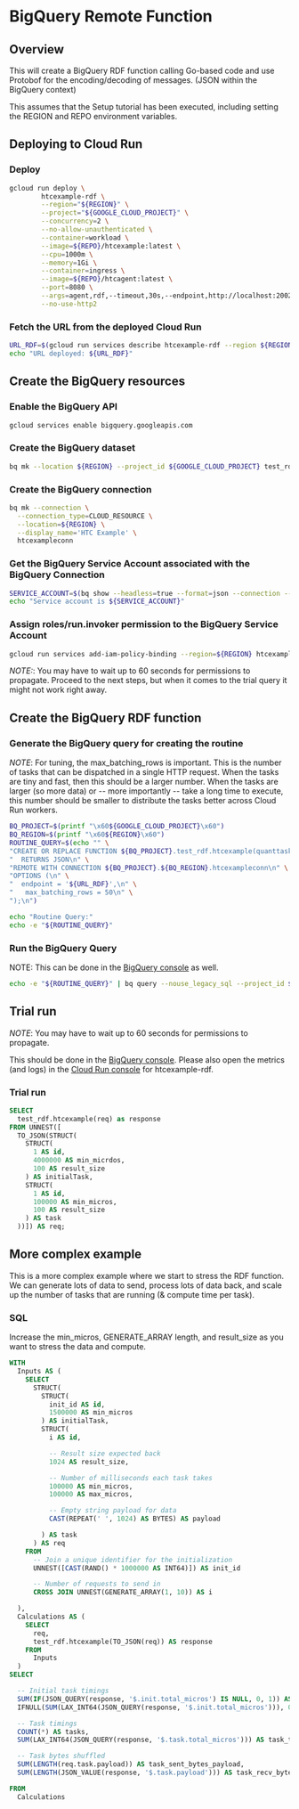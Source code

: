
# BigQuery Remote Function

## Overview

This will create a BigQuery RDF function calling Go-based code and use Protobof for the encoding/decoding of messages. (JSON within the BigQuery context)

This assumes that the Setup tutorial has been executed, including setting
the REGION and REPO environment variables.

## Deploying to Cloud Run

### Deploy

```sh
gcloud run deploy \
        htcexample-rdf \
        --region="${REGION}" \
        --project="${GOOGLE_CLOUD_PROJECT}" \
        --concurrency=2 \
        --no-allow-unauthenticated \
        --container=workload \
        --image=${REPO}/htcexample:latest \
        --cpu=1000m \
        --memory=1Gi \
        --container=ingress \
        --image=${REPO}/htcagent:latest \
        --port=8080 \
        --args=agent,rdf,--timeout,30s,--endpoint,http://localhost:2002/,--method,RunLibrary,--service,main.QuantService \
        --no-use-http2
```

### Fetch the URL from the deployed Cloud Run

```sh
URL_RDF=$(gcloud run services describe htcexample-rdf --region ${REGION} --format="get(status.url)")
echo "URL deployed: ${URL_RDF}"
```

## Create the BigQuery resources

### Enable the BigQuery API

```sh
gcloud services enable bigquery.googleapis.com
```

### Create the BigQuery dataset

```sh
bq mk --location ${REGION} --project_id ${GOOGLE_CLOUD_PROJECT} test_rdf
```

### Create the BigQuery connection

```sh
bq mk --connection \
  --connection_type=CLOUD_RESOURCE \
  --location=${REGION} \
  --display_name='HTC Example' \
  htcexampleconn
```

### Get the BigQuery Service Account associated with the BigQuery Connection

```sh
SERVICE_ACCOUNT=$(bq show --headless=true --format=json --connection --location=${REGION} htcexampleconn | jq -r .cloudResource.serviceAccountId)
echo "Service account is ${SERVICE_ACCOUNT}"
```

### Assign roles/run.invoker permission to the BigQuery Service Account

```sh
gcloud run services add-iam-policy-binding --region=${REGION} htcexample-rdf --member=serviceAccount:${SERVICE_ACCOUNT} --role=roles/run.invoker
```

*NOTE:*: You may have to wait up to 60 seconds for permissions to propagate. Proceed to the next steps, but when it comes to the trial query it might not work right away.

## Create the BigQuery RDF function

### Generate the BigQuery query for creating the routine

*NOTE*: For tuning, the max_batching_rows is important. This is the number of tasks that can be dispatched in a single HTTP request. When the tasks are tiny and fast, then this should be a larger number. When the tasks are larger (so more data) or -- more importantly -- take a long time to execute, this number should be smaller to distribute the tasks better across Cloud Run workers.

```sh
BQ_PROJECT=$(printf "\x60${GOOGLE_CLOUD_PROJECT}\x60")
BQ_REGION=$(printf "\x60${REGION}\x60")
ROUTINE_QUERY=$(echo "" \
"CREATE OR REPLACE FUNCTION ${BQ_PROJECT}.test_rdf.htcexample(quanttask JSON)\n" \
"  RETURNS JSON\n" \
"REMOTE WITH CONNECTION ${BQ_PROJECT}.${BQ_REGION}.htcexampleconn\n" \
"OPTIONS (\n" \
"  endpoint = '${URL_RDF}',\n" \
"   max_batching_rows = 50\n" \
");\n")

echo "Routine Query:"
echo -e "${ROUTINE_QUERY}"
```

### Run the BigQuery Query

NOTE: This can be done in the [BigQuery console](https://console.cloud.google.com/bigquery) as well.

```sh
echo -e "${ROUTINE_QUERY}" | bq query --nouse_legacy_sql --project_id ${GOOGLE_CLOUD_PROJECT}
```

## Trial run

*NOTE*: You may have to wait up to 60 seconds for permissions to propagate.

This should be done in the [BigQuery console](https://console.cloud.google.com/bigquery). Please also open the metrics (and logs) in the [Cloud Run console](https://console.cloud.google.com/run) for htcexample-rdf.

### Trial run

```sql
SELECT
  test_rdf.htcexample(req) as response
FROM UNNEST([
  TO_JSON(STRUCT(
    STRUCT(
      1 AS id,
      4000000 AS min_micrdos,
      100 AS result_size
    ) AS initialTask,
    STRUCT(
      1 AS id,
      100000 AS min_micros,
      100 AS result_size
    ) AS task
  ))]) AS req;
```

## More complex example

This is a more complex example where we start to stress the RDF function. We can generate lots of data to send, process lots of data back, and scale up the number of tasks that are running (& compute time per task).

### SQL

Increase the min_micros, GENERATE_ARRAY length, and result_size as you want to stress the data and compute.

```sql
WITH
  Inputs AS (
    SELECT
      STRUCT(
        STRUCT(
          init_id AS id,
          1500000 AS min_micros
        ) AS initialTask,
        STRUCT(
          i AS id,

          -- Result size expected back
          1024 AS result_size,

          -- Number of milliseconds each task takes
          100000 AS min_micros,
          100000 AS max_micros,

          -- Empty string payload for data
          CAST(REPEAT(' ', 1024) AS BYTES) AS payload

        ) AS task
      ) AS req
    FROM
      -- Join a unique identifier for the initialization
      UNNEST([CAST(RAND() * 1000000 AS INT64)]) AS init_id

      -- Number of requests to send in
      CROSS JOIN UNNEST(GENERATE_ARRAY(1, 10)) AS i

  ),
  Calculations AS (
    SELECT
      req,
      test_rdf.htcexample(TO_JSON(req)) AS response
    FROM
      Inputs
  )
SELECT

  -- Initial task timings
  SUM(IF(JSON_QUERY(response, '$.init.total_micros') IS NULL, 0, 1)) AS initial_tasks,
  IFNULL(SUM(LAX_INT64(JSON_QUERY(response, '$.init.total_micros'))), 0) AS initial_time,

  -- Task timings
  COUNT(*) AS tasks,
  SUM(LAX_INT64(JSON_QUERY(response, '$.task.total_micros'))) AS task_time,

  -- Task bytes shuffled
  SUM(LENGTH(req.task.payload)) AS task_sent_bytes_payload,
  SUM(LENGTH(JSON_VALUE(response, '$.task.payload'))) AS task_recv_bytes_payload

FROM
  Calculations
```
